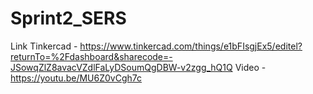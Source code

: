 # Sprint2_SERS

Link Tinkercad - https://www.tinkercad.com/things/e1bFIsgjEx5/editel?returnTo=%2Fdashboard&sharecode=-JSowqZlZ8avacVZdlFaLyDSoumQgDBW-v2zgg_hQ1Q
Video - https://youtu.be/MU6Z0vCgh7c
